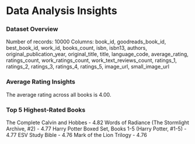 # Data Analysis Insights

### Dataset Overview

Number of records: 10000
Columns: book_id, goodreads_book_id, best_book_id, work_id, books_count, isbn, isbn13, authors, original_publication_year, original_title, title, language_code, average_rating, ratings_count, work_ratings_count, work_text_reviews_count, ratings_1, ratings_2, ratings_3, ratings_4, ratings_5, image_url, small_image_url

### Average Rating Insights
The average rating across all books is 4.00.

### Top 5 Highest-Rated Books
The Complete Calvin and Hobbes - 4.82
Words of Radiance (The Stormlight Archive, #2) - 4.77
Harry Potter Boxed Set, Books 1-5 (Harry Potter, #1-5) - 4.77
ESV Study Bible - 4.76
Mark of the Lion Trilogy - 4.76
